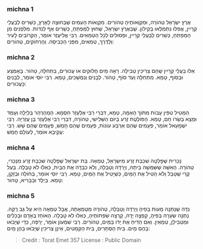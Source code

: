 
### michna 1
אֶרֶץ יִשְׂרָאֵל טְהוֹרָה, וּמִקְוְאוֹתֶיהָ טְהוֹרִים. מִקְוְאוֹת הָעַמִּים שֶׁבְּחוּצָה לָאָרֶץ, כְּשֵׁרִים לְבַעֲלֵי קְרָיִין, אֲפִלּוּ נִתְמַלְּאוּ בְקִילוֹן. שֶׁבְּאֶרֶץ יִשְׂרָאֵל, שֶׁחוּץ לַמַּפְתֵּחַ, כְּשֵׁרִים אַף לְנִדּוֹת. מִלִּפְנִים מִן הַמַּפְתֵּחַ, כְּשֵׁרִים לְבַעֲלֵי קְרָיִין, וּפְסוּלִים לְכָל הַטְּמֵאִים. רַבִּי אֱלִיעֶזֶר אוֹמֵר, הַקְּרוֹבִים לָעִיר וְלַדֶּרֶךְ, טְמֵאִים, מִפְּנֵי הַכְּבִיסָה. וְהָרְחוֹקִים, טְהוֹרִים:  

### michna 2
אֵלּוּ בַעֲלֵי קְרָיִין שֶׁהֵם צְרִיכִין טְבִילָה. רָאָה מַיִם חֲלוּקִים אוֹ עֲכוּרִים, בַּתְּחִלָּה, טָהוֹר. בָּאֶמְצַע וּבַסּוֹף, טָמֵא. מִתְּחִלָּה וְעַד סוֹף, טָהוֹר. לְבָנִים וְנִמְשָׁכִים, טָמֵא. רַבִּי יוֹסֵי אוֹמֵר, לְבָנִים כָּעֲכוּרִים:  

### michna 3
הַמֵּטִיל טִפִּין עָבוֹת מִתּוֹךְ הָאַמָּה, טָמֵא, דִּבְרֵי רַבִּי אֶלְעָזָר חִסְמָא. הַמְהַרְהֵר בַּלַּיְלָה וְעָמַד וּמָצָא בְשָׂרוֹ חַם, טָמֵא. הַפּוֹלֶטֶת זֶרַע בַּיּוֹם הַשְּׁלִישִׁי, טְהוֹרָה, דִּבְרֵי רַבִּי אֶלְעָזָר בֶּן עֲזַרְיָה. רַבִּי יִשְׁמָעֵאל אוֹמֵר, פְּעָמִים שֶׁהֵם אַרְבַּע עוֹנוֹת, פְּעָמִים שֶׁהֵם חָמֵשׁ, פְּעָמִים שֶׁהֵם שֵׁשׁ. רַבִּי עֲקִיבָא אוֹמֵר, לְעוֹלָם חָמֵשׁ:  

### michna 4
נָכְרִית שֶׁפָּלְטָה שִׁכְבַת זֶרַע מִיִּשְׂרָאֵל, טְמֵאָה. בַּת יִשְׂרָאֵל שֶׁפָּלְטָה שִׁכְבַת זֶרַע מִנָּכְרִי, טְהוֹרָה. הָאִשָּׁה שֶׁשִּׁמְּשָׁה בֵיתָהּ, וְיָרְדָה וְטָבְלָה, וְלֹא כִבְּדָה אֶת הַבַּיִת, כְּאִלּוּ לֹא טָבְלָה. בַּעַל קֶרִי שֶׁטָּבַל וְלֹא הֵטִיל אֶת הַמַּיִם, כְּשֶׁיָטִיל אֶת הַמַּיִם, טָמֵא. רַבִּי יוֹסֵי אוֹמֵר, בְּחוֹלֶה וּבְזָקֵן, טָמֵא. בְּיֶלֶד וּבְבָרִיא, טָהוֹר:  

### michna 5
נִדָּה שֶׁנָּתְנָה מָעוֹת בְּפִיהָ וְיָרְדָה וְטָבְלָה, טְהוֹרָה מִטֻּמְאָתָהּ, אֲבָל טְמֵאָה הִיא עַל גַּב רֻקָּהּ. נָתְנָה שְׂעָרָהּ בְּפִיהָ, קָפְצָה יָדָהּ, קָרְצָה שִׂפְתוֹתֶיהָ, כְּאִלּוּ לֹא טָבְלָה. הָאוֹחֵז בְּאָדָם וּבְכֵלִים וּמַטְבִּילָן, טְמֵאִין. וְאִם הֵדִיחַ אֶת יָדוֹ בַּמַּיִם, טְהוֹרִים. רַבִּי שִׁמְעוֹן אוֹמֵר, יְרַפֶּה, כְּדֵי שֶׁיָּבֹאוּ בָהֶם מָיִם. בֵּית הַסְּתָרִים, בֵּית הַקְּמָטִים, אֵינָן צְרִיכִין שֶׁיָּבֹאוּ בָהֶן מָיִם:  

>Credit : Torat Emet 357
>License : Public Domain 